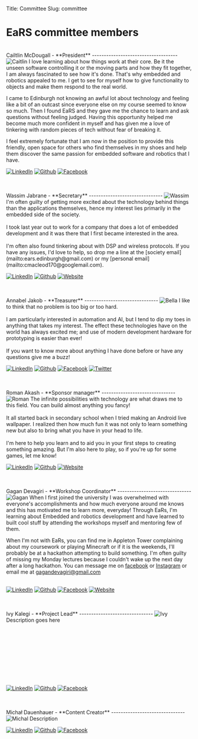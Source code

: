 Title: Committee
Slug: committee

EaRS committee members
======================

<br>
Cailtlin McDougall - **President**
------------------------------------
<img class="photo" src="/images/caitlin.jpeg" alt="Caitlin"></img>
I love learning about how things work at their core. Be it the unseen software controlling it or the moving parts and how they fit together, I am always fascinated to see how it's done. That's why embedded and robotics appealed to me. I get to see for myself how to give functionality to objects and make them respond to the real world.

I came to Edinburgh not knowing an awful lot about technology and feeling like a bit of an outcast since everyone else on my course seemed to know so much. Then I found EaRS and they gave me the chance to learn and ask questions without feeling judged. Having this opportunity helped me become much more confident in myself and has given me a love of tinkering with random pieces of tech without fear of breaking it.

I feel extremely fortunate that I am now in the position to provide this friendly, open space for others who find themselves in my shoes and help them discover the same passion for embedded software and robotics that I have.

<a href="https://linkedin.com/caitlin-mcdougall"><img class="icon" src="/theme/images/icons/linkedin-s.png" alt="LinkedIn"></img></a>
<a href="https://github.com/caitlin-mcdougall"><img class="icon" src="/theme/images/icons/github-s.png" alt="Github"></img></a>
<a href="http://facebook.com/agnieszka.wasikowska"><img class="icon" src="/theme/images/icons/facebook-s.png" alt="Facebook"></img></a>

<br>
<br>
Wassim Jabrane - **Secretary**
-------------------------------
<img class="photo" src="/images/wassim.jpeg" alt="Wassim"></img>
I'm often guilty of getting more excited about the technology behind things than the applications themselves, hence my interest lies primarily in the embedded side of the society.
<br><br>
I took last year out to work for a company that does a lot of embedded development and it was there that I first became interested in the area.
<br><br>
I'm often also found tinkering about with DSP and wireless protocols. If you have any issues, I'd love to help, so drop me a line at the [society email](mailto:ears.edinburgh@gmail.com) or my [personal email](mailto:cmacleod170@googlemail.com).

<a href="https://uk.linkedin.com/in/cameronjohnmacleod"><img class="icon" src="/theme/images/icons/linkedin-s.png" alt="LinkedIn"></img></a>
<a href="https://github.com/notexactlyawe"><img class="icon" src="/theme/images/icons/github-s.png" alt="Github"></img></a>
<a href="https://www.cameronmacleod.com"><img class="icon" src="/theme/images/icons/grid-world.png" alt="Website"></img></a>

<br>
<br>
Annabel Jakob  - **Treasurer**
-------------------------------
<img class="photo" src="/images/bella.jpeg" alt="Bella"></img>
I like to think that no problem is too big or too hard.
<br><br>
I am particularly interested in automation and AI, but I tend to dip my toes in anything that takes my interest. The effect these technologies have on the world has always excited me; and use of modern development hardware for prototyping is easier than ever!
<br><br>
If you want to know more about anything I have done before or have any questions give me a buzz!

<a href="https://linkedin.com/in/mayankgupta0/"><img class="icon" src="/theme/images/icons/linkedin-s.png" alt="LinkedIn"></img></a>
<a href="https://github.com/officialgupta"><img class="icon" src="/theme/images/icons/github-s.png" alt="Github"></img></a>
<a href="https://facebook.com/officialgupta"><img class="icon" src="/theme/images/icons/facebook-s.png" alt="Facebook"></img></a>
<a href="https://twitter.com/officialgupta"><img class="icon" src="/theme/images/icons/twitter-s.png" alt="Twitter"></img></a>
<!-- <a href="https://guptamayank.co.uk"><img class="icon" src="/theme/images/icons/grid-world.png" alt="Website"></img></a> -->

<br>
<br>
Roman Akash - **Sponsor manager**
-------------------------------
<img class="photo" src="/images/roman.jpeg" alt="Roman"></img>
The infinite possibilities with technology are what draws me to this field. You can build almost anything you fancy!
<br><br>
It all started back in secondary school when I tried making an Android live wallpaper. I realized then how much fun it was not only to learn something new but also to bring what you have in your head to life.
<br><br>
I'm here to help you learn and to aid you in your first steps to creating something amazing. But I'm also here to play, so if you're up for some games, let me know!

<a href="https://www.linkedin.com/in/roman-akash-b32a29170/"><img class="icon" src="/theme/images/icons/linkedin-s.png" alt="LinkedIn"></img></a>
<a href="https://github.com/"><img class="icon" src="/theme/images/icons/github-s.png" alt="Github"></img></a>
<a href="http://romanakash.com/"><img class="icon" src="/theme/images/icons/grid-world.png" alt="Website"></img></a>

<br>
<br>
Gagan Devagiri - **Workshop Coordinator**
-------------------------------
<img class="photo" src="/images/gagan.png" alt="Gagan"></img>
When I first joined the university I was overwhelmed with everyone's accomplishments and how much everyone around me knows and this has motivated me to learn more, everyday! Through EaRs, I'm learning about Embedded and robotics development and have learned to built cool stuff by attending the workshops myself and mentoring few of them.

When I'm not with EaRs, you can find me in Appleton Tower complaining about my coursework or playing Minecraft or if it is the weekends, I'll probably be at a hackathon attempting to build something. I'm often guilty of missing my Monday lectures because I couldn't wake up the next day after a long hackathon. You can message me on <a href="https://www.facebook.com/notgagan">facebook</a> or <a href="https://instagram.com/gag_dev">Instagram</a> or email me at <a href ="mailto:gagandevagiri@gmail.com">gagandevagiri@gmail.com</a>
<br><br>

<a href="https://www.linkedin.com/in/Gagan-Devagiri/"><img class="icon" src="/theme/images/icons/linkedin-s.png" alt="LinkedIn"></img></a>
<a href="https://github.com/GaganSD"><img class="icon" src="/theme/images/icons/github-s.png" alt="Github"></img></a>
<a href="https://www.facebook.com/gagan-devagiri"><img class="icon" src="/theme/images/icons/facebook-s.png" alt="Facebook"></img></a>
<a href="http://gagandevagiri.me/"><img class="icon" src="/theme/images/icons/grid-world.png" alt="Website"></img></a>


<br>
<br>
Ivy Kalegi - **Project Lead**
-------------------------------
<img class="photo" src="/images/ivy.jpg" alt="Ivy"></img>
Description goes here

 
<br>
<br>
 
<br>
<br><br>
<br><br>
<br><br>
<br>
 




<a href="https://www.linkedin.com/in/"><img class="icon" src="/theme/images/icons/linkedin-s.png" alt="LinkedIn"></img></a>
<a href="https://github.com/"><img class="icon" src="/theme/images/icons/github-s.png" alt="Github"></img></a>
<a href="https://www.facebook.com/ivy.kalegi"><img class="icon" src="/theme/images/icons/facebook-s.png" alt="Facebook"></img></a>


<br>
<br>
Michał Dauenhauer - **Content Creator**
-------------------------------
<img class="photo" src="/images/michal.jpg" alt="Michal"></img>
Description 




<a href="https://www.linkedin.com/in/"><img class="icon" src="/theme/images/icons/linkedin-s.png" alt="LinkedIn"></img></a>
<a href="https://github.com/"><img class="icon" src="/theme/images/icons/github-s.png" alt="Github"></img></a>
<a href="https://www.facebook.com/profile.php?id=100000624041963"><img class="icon" src="/theme/images/icons/facebook-s.png" alt="Facebook"></img></a>